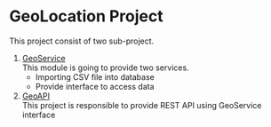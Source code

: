 # GeoLocation Project

This project consist of two sub-project.
1. [GeoService](https://github.com/mahmood8664/findhotel-geo/tree/master/geo-service)
   <br/>This module is going to provide two services.
    * Importing CSV file into database
    * Provide interface to access data
2. [GeoAPI](https://github.com/mahmood8664/findhotel-geo/tree/master/geo-api)
   <br/>This project is responsible to provide REST API using GeoService interface
